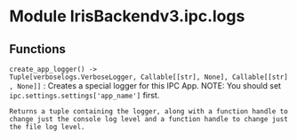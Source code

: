 Module IrisBackendv3.ipc.logs
=============================

Functions
---------

    
`create_app_logger() ‑> Tuple[verboselogs.VerboseLogger, Callable[[str], None], Callable[[str], None]]`
:   Creates a special logger for this IPC App.
    NOTE: You should set `ipc.settings.settings['app_name']` first.
    
    Returns a tuple containing the logger, along with a function handle to
    change just the console log level and a function handle to change just
    the file log level.
